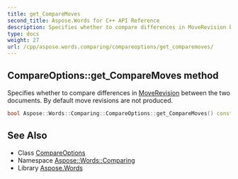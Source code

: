 ```yaml
---
title: get_CompareMoves
second_title: Aspose.Words for C++ API Reference
description: Specifies whether to compare differences in MoveRevision between the two documents. By default move revisions are not produced.
type: docs
weight: 27
url: /cpp/aspose.words.comparing/compareoptions/get_comparemoves/
---
```

## CompareOptions::get_CompareMoves method


Specifies whether to compare differences in [MoveRevision](../) between the two documents. By default move revisions are not produced.

```cpp
bool Aspose::Words::Comparing::CompareOptions::get_CompareMoves() const
```

## See Also

* Class [CompareOptions](../)
* Namespace [Aspose::Words::Comparing](../../)
* Library [Aspose.Words](../../../)
